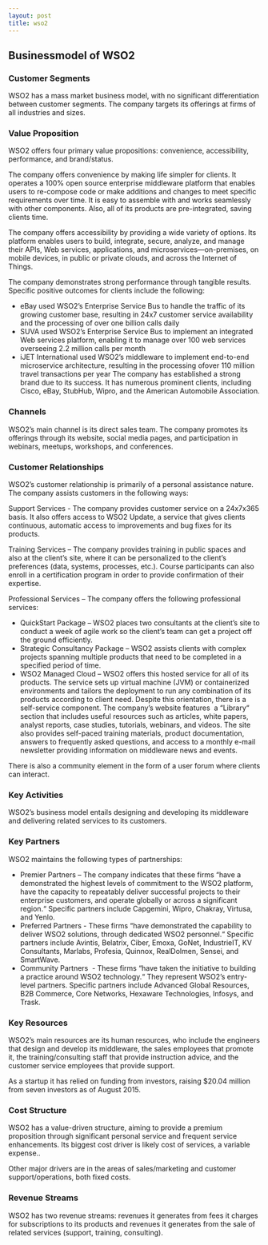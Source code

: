 ```yaml
---
layout: post
title: wso2
---
```


Businessmodel of WSO2
----------------------

### Customer Segments

WSO2 has a mass market business model, with no significant differentiation between customer segments. The company targets its offerings at firms of all industries and sizes.

### Value Proposition

WSO2 offers four primary value propositions: convenience, accessibility, performance, and brand/status.

The company offers convenience by making life simpler for clients. It operates a 100% open source enterprise middleware platform that enables users to re-compose code or make additions and changes to meet specific requirements over time. It is easy to assemble with and works seamlessly with other components. Also, all of its products are pre-integrated, saving clients time.

The company offers accessibility by providing a wide variety of options. Its platform enables users to build, integrate, secure, analyze, and manage their APIs, Web services, applications, and microservices—on-premises, on mobile devices, in public or private clouds, and across the Internet of Things.

The company demonstrates strong performance through tangible results. Specific positive outcomes for clients include the following:

 * eBay used WSO2’s Enterprise Service Bus to handle the traffic of its growing customer base, resulting in 24x7 customer service availability and the processing of over one billion calls daily
* SUVA used WSO2’s Enterprise Service Bus to implement an integrated Web services platform, enabling it to manage over 100 web services overseeing 2.2 million calls per month
* iJET International used WSO2’s middleware to implement end-to-end microservice architecture, resulting in the processing ofover 110 million travel transactions per year
 The company has established a strong brand due to its success. It has numerous prominent clients, including Cisco, eBay, StubHub, Wipro, and the American Automobile Association.

### Channels

WSO2’s main channel is its direct sales team. The company promotes its offerings through its website, social media pages, and participation in webinars, meetups, workshops, and conferences.

### Customer Relationships

WSO2’s customer relationship is primarily of a personal assistance nature. The company assists customers in the following ways:

Support Services - The company provides customer service on a 24x7x365 basis. It also offers access to WSO2 Update, a service that gives clients continuous, automatic access to improvements and bug fixes for its products.

Training Services – The company provides training in public spaces and also at the client’s site, where it can be personalized to the client’s preferences (data, systems, processes, etc.). Course participants can also enroll in a certification program in order to provide confirmation of their expertise.

Professional Services – The company offers the following professional services:

 * QuickStart Package – WSO2 places two consultants at the client’s site to conduct a week of agile work so the client’s team can get a project off the ground efficiently.
* Strategic Consultancy Package – WSO2 assists clients with complex projects spanning multiple products that need to be completed in a specified period of time.
* WSO2 Managed Cloud – WSO2 offers this hosted service for all of its products. The service sets up virtual machine (JVM) or containerized environments and tailors the deployment to run any combination of its products according to client need.
 Despite this orientation, there is a self-service component. The company’s website features  a “Library“ section that includes useful resources such as articles, white papers, analyst reports, case studies, tutorials, webinars, and videos. The site also provides self-paced training materials, product documentation, answers to frequently asked questions, and access to a monthly e-mail newsletter providing information on middleware news and events.

There is also a community element in the form of a user forum where clients can interact.

### Key Activities

WSO2’s business model entails designing and developing its middleware and delivering related services to its customers.

### Key Partners

WSO2 maintains the following types of partnerships:

 * Premier Partners – The company indicates that these firms “have a demonstrated the highest levels of commitment to the WSO2 platform, have the capacity to repeatably deliver successful projects to their enterprise customers, and operate globally or across a significant region.“ Specific partners include Capgemini, Wipro, Chakray, Virtusa, and Yenlo.
* Preferred Partners - These firms “have demonstrated the capability to deliver WSO2 solutions, through dedicated WSO2 personnel.“ Specific partners include Avintis, Belatrix, Ciber, Emoxa, GoNet, IndustrieIT, KV Consultants, Marlabs, Profesia, Quinnox, RealDolmen, Sensei, and SmartWave.
* Community Partners  - These firms “have taken the initiative to building a practice around WSO2 technology.“ They represent WSO2’s entry-level partners. Specific partners include Advanced Global Resources, B2B Commerce, Core Networks, Hexaware Technologies, Infosys, and Trask.
 ### Key Resources

WSO2’s main resources are its human resources, who include the engineers that design and develop its middleware, the sales employees that promote it, the training/consulting staff that provide instruction advice, and the customer service employees that provide support.

As a startup it has relied on funding from investors, raising $20.04 million from seven investors as of August 2015.

### Cost Structure

WSO2 has a value-driven structure, aiming to provide a premium proposition through significant personal service and frequent service enhancements. Its biggest cost driver is likely cost of services, a variable expense..

Other major drivers are in the areas of sales/marketing and customer support/operations, both fixed costs.

### Revenue Streams

WSO2 has two revenue streams: revenues it generates from fees it charges for subscriptions to its products and revenues it generates from the sale of related services (support, training, consulting).
